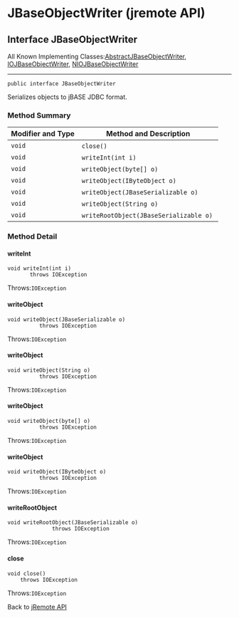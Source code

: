 # JBaseObjectWriter (jremote API)

<PageHeader />

## Interface JBaseObjectWriter

All Known Implementing Classes:[AbstractJBaseObjectWriter](./../abstractjbaseobjectwriter-(jremote-api) "class in com.jbase.jremote.io"), [IOJBaseObjectWriter](./../iojbaseobjectwriter-(jremote-api) "class in com.jbase.jremote.io"), [NIOJBaseObjectWriter](./../niojbaseobjectwriter-(jremote-api) "class in com.jbase.jremote.io")
* * *


```
public interface JBaseObjectWriter
```

Serializes objects to jBASE JDBC format.

### Method Summary


| Modifier and Type<br> | Method and Description<br> |
| --- | --- |
| `void`<br> | `close()` <br> |
| `void`<br> | `writeInt(int i)` <br> |
| `void`<br> | `writeObject(byte[] o)` <br> |
| `void`<br> | `writeObject(IByteObject o)` <br> |
| `void`<br> | `writeObject(JBaseSerializable o)` <br> |
| `void`<br> | `writeObject(String o)` <br> |
| `void`<br> | `writeRootObject(JBaseSerializable o)` <br> |

### Method Detail

#### writeInt

```
void writeInt(int i)
       throws IOException
```
Throws:`IOException`
#### 


#### writeObject

```
void writeObject(JBaseSerializable o)
          throws IOException
```
Throws:`IOException`
#### 


#### writeObject

```
void writeObject(String o)
          throws IOException
```
Throws:`IOException`
#### 


#### writeObject

```
void writeObject(byte[] o)
          throws IOException
```
Throws:`IOException`
#### 


#### writeObject

```
void writeObject(IByteObject o)
          throws IOException
```
Throws:`IOException`
#### 


#### writeRootObject

```
void writeRootObject(JBaseSerializable o)
              throws IOException
```
Throws:`IOException`
#### 


#### close

```
void close()
    throws IOException
```
Throws:`IOException`

Back to [jRemote API](../../../../jremote-api/README.md)

  
<PageFooter />

